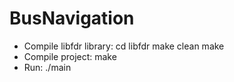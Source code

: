 # BusNavigation

- Compile libfdr library:
    cd libfdr
    make clean
    make
- Compile project:
    make
- Run:
    ./main